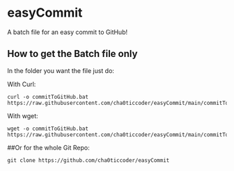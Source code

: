 # easyCommit

A batch file for an easy commit to GitHub!

## How to get the Batch file only

In the folder you want the file just do:

With Curl:

```
curl -o commitToGitHub.bat https://raw.githubusercontent.com/cha0ticcoder/easyCommit/main/commitToGitHub.bat
```

With wget:

```
wget -o commitToGitHub.bat https://raw.githubusercontent.com/cha0ticcoder/easyCommit/main/commitToGitHub.bat
```

##Or for the whole Git Repo:

```
git clone https://github.com/cha0ticcoder/easyCommit
```

